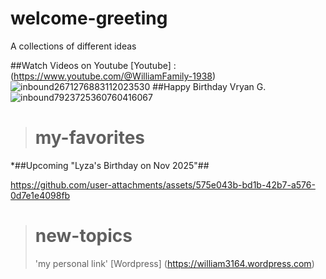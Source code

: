# welcome-greeting
A collections of different ideas

##Watch Videos on Youtube
[Youtube] : (https://www.youtube.com/@WilliamFamily-1938)
![inbound2671276883112023530](https://github.com/user-attachments/assets/c617cd10-03a7-46ee-9a6a-afc19f828458)
##Happy Birthday Vryan G.
![inbound7923725360760416067](https://github.com/user-attachments/assets/f110e80c-6bf6-40db-a100-ebde68c0f257)
>
># my-favorites
>
*##Upcoming "Lyza's Birthday on Nov 2025"##
>
https://github.com/user-attachments/assets/575e043b-bd1b-42b7-a576-0d7e1e4098fb

> # new-topics
>
> 'my personal link'
> [Wordpress] (https://william3164.wordpress.com)
> 



